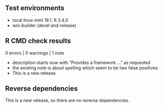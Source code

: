 ## Test environments
* local linux mint 18.1, R 3.4.0
* win-builder (devel and release)

## R CMD check results

0 errors | 0 warnings | 1 note

* description starts now with "Provides a framework ..." as requested
* the existing note is about spelling which seem to be two false positives.
* This is a new release.

## Reverse dependencies

This is a new release, so there are no reverse dependencies.


